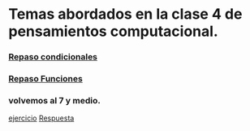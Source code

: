 # Temas abordados en la clase 4 de pensamientos computacional.

### [Repaso condicionales](../clase03/condicionales.ipynb)

### [Repaso Funciones](../clase02/funciones.ipynb)

### volvemos al 7 y medio.

[ejercicio](../../ejercicios/ejercicio05.py)
[Respuesta](../../ejercicios/respuestas/)

